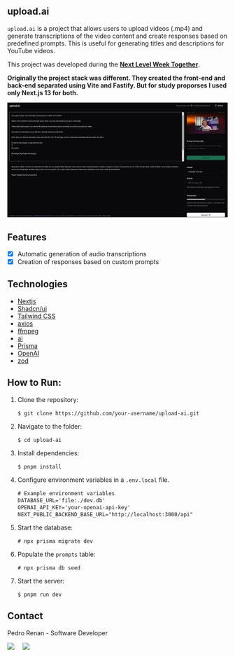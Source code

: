 ## upload.ai

`upload.ai` is a project that allows users to upload videos (.mp4) and generate transcriptions of the video content and create responses based on predefined prompts. This is useful for generating titles and descriptions for YouTube videos.

This project was developed during the **[Next Level Week Together](https://www.rocketseat.com.br/nlw)**.

**Originally the project stack was different. They created the front-end and back-end separated using Vite and Fastify. But for study proporses I used only Next.js 13 for both.**

![Project Cover](https://raw.githubusercontent.com/lui7henrique/upload-ai/main/cover.jpeg)

## Features
- [x] Automatic generation of audio transcriptions
- [x] Creation of responses based on custom prompts

## Technologies
- [Nextjs](https://nextjs.org/)
- [Shadcn/ui](https://ui.shadcn.com/)
- [Tailwind CSS](https://tailwindcss.com/)
- [axios](https://axios-http.com/)
- [ffmpeg](https://ffmpeg.org/)
- [ai](https://www.npmjs.com/package/ai)
- [Prisma](https://www.prisma.io/)
- [OpenAI](https://openai.com/)
- [zod](https://github.com/colinhacks/zod)

## How to Run:

1. Clone the repository:

   ```shell
   $ git clone https://github.com/your-username/upload-ai.git
   ```

2. Navigate to the folder:

   ```shell
   $ cd upload-ai
   ```

3. Install dependencies:

   ```shell
   $ pnpm install
   ```

4. Configure environment variables in a `.env.local` file.

   ```shell
   # Example environment variables
   DATABASE_URL='file:./dev.db'
   OPENAI_API_KEY='your-openai-api-key'
   NEXT_PUBLIC_BACKEND_BASE_URL="http://localhost:3000/api"
   ```

5. Start the database:

   ```shell
   # npx prisma migrate dev 
   ```

6. Populate the `prompts` table:

   ```shell
   # npx prisma db seed
   ```

7. Start the server:

   ```shell
   $ pnpm run dev
   ```

## Contact

Pedro Renan - Software Developer

<div style="display: flex;">
  <a href="https://www.linkedin.com/in/pedro-renan/" target="_blank"><img src="https://img.shields.io/badge/-LinkedIn-%230077B5?style=for-the-badge&logo=linkedin&logoColor=white" style="margin-right: 2vw" target="_blank"></a>
  <a href="mailto:prenansb@gmail.com" target="_blank"><img src="https://img.shields.io/badge/-Gmail-%23333?style=for-the-badge&logo=gmail&logoColor=white" style="margin-right: 2vw""></a>
</div>
